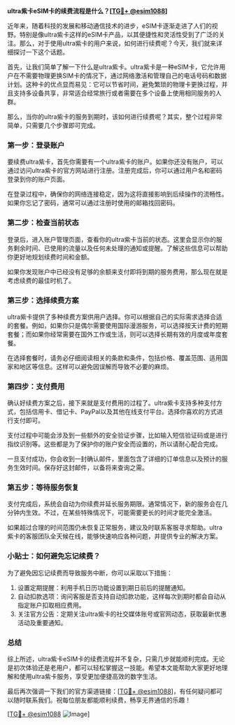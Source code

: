**ultra紫卡eSIM卡的续费流程是什么？[[TG💪+ @esim1088](https://t.me/s/esim1088)]**

近年来，随着科技的发展和移动通信技术的进步，eSIM卡逐渐走进了人们的视野。特别是像ultra紫卡这样的eSIM卡产品，以其便捷性和灵活性受到了广泛的关注。那么，对于使用ultra紫卡的用户来说，如何进行续费呢？今天，我们就来详细探讨一下这个话题。

首先，让我们简单了解一下什么是ultra紫卡。ultra紫卡是一种eSIM卡，它允许用户在不需要物理更换SIM卡的情况下，通过网络激活和管理自己的电话号码和数据计划。这种卡的优点显而易见：它可以节省时间，避免繁琐的物理卡更换过程，并且支持多设备共享，非常适合经常旅行或者需要在多个设备上使用相同服务的人群。

那么，当你的ultra紫卡的服务到期时，该如何进行续费呢？其实，整个过程非常简单，只需要几个步骤即可完成。

### 第一步：登录账户

要续费ultra紫卡，首先你需要有一个ultra紫卡的账户。如果你还没有账户，可以通过访问ultra紫卡的官方网站进行注册。注册完成后，你可以通过用户名和密码登录到你的账户页面。

在登录过程中，确保你的网络连接稳定，因为这将直接影响到后续操作的流畅性。如果你忘记了密码，通常可以通过注册时使用的邮箱找回密码。

### 第二步：检查当前状态

登录后，进入账户管理页面，查看你的ultra紫卡当前的状态。这里会显示你的服务剩余时间、已使用的流量以及任何未处理的通知或提醒。了解这些信息可以帮助你更好地规划续费时间和金额。

如果你发现账户中已经没有足够的余额来支付即将到期的服务费用，那么现在就是考虑续费的最佳时机了。

### 第三步：选择续费方案

ultra紫卡提供了多种续费方案供用户选择。你可以根据自己的实际需求选择合适的套餐。例如，如果你只是偶尔需要使用国际漫游服务，可以选择按天计费的短期套餐；而如果你经常需要在国外工作或生活，则可以选择长期有效的月度或年度套餐。

在选择套餐时，请务必仔细阅读相关的条款和条件，包括价格、覆盖范围、适用国家和地区等信息。这样可以避免因误解而导致不必要的麻烦。

### 第四步：支付费用

确认好续费方案之后，接下来就是支付费用的过程了。ultra紫卡支持多种支付方式，包括信用卡、借记卡、PayPal以及其他在线支付平台。选择你喜欢的方式进行支付即可。

支付过程中可能会涉及到一些额外的安全验证步骤，比如输入短信验证码或是进行指纹识别等。这些都是为了保护你的账户安全而设置的，所以请耐心配合完成。

一旦支付成功，你会收到一封确认邮件，里面包含了详细的订单信息以及预计的服务生效时间。保存好这封邮件，以备将来查询之需。

### 第五步：等待服务恢复

支付完成后，系统会自动为你续费并延长服务期限。通常情况下，新的服务会在几分钟内生效。不过，在某些特殊情况下，可能需要更长的时间才能完全激活。

如果超过合理的时间范围仍未恢复正常服务，建议及时联系客服寻求帮助。ultra紫卡的客服团队全天候在线，能够快速响应各种问题，并提供专业的解决方案。

### 小贴士：如何避免忘记续费？

为了避免因忘记续费而导致服务中断，你可以采取以下措施：

1. 设置定期提醒：利用手机日历功能设置到期日前后的提醒通知。
2. 自动扣款选项：询问客服是否支持自动扣款功能，这样每次到期时都会自动从指定账户扣取相应费用。
3. 关注官方公告：定期关注ultra紫卡的社交媒体账号或官网动态，获取最新优惠活动及重要通知。

### 总结

综上所述，ultra紫卡eSIM卡的续费流程并不复杂，只需几步就能顺利完成。无论是初次体验还是老用户，都可以轻松掌握这一技能。希望本文能帮助大家更好地理解和使用ultra紫卡服务，享受更加便捷高效的数字生活。

最后再次强调一下我们的官方渠道链接：[[TG💪+ @esim1088](https://t.me/s/esim1088)]，有任何疑问都可以随时联系我们。祝每位朋友都能顺利续费，畅享无界通信的乐趣！

[[TG💪+ @esim1088](https://t.me/s/esim1088) ![Image](https://i.postimg.cc/4NQfJmqS/Snipaste-2025-05-13-00-14-12.png)]